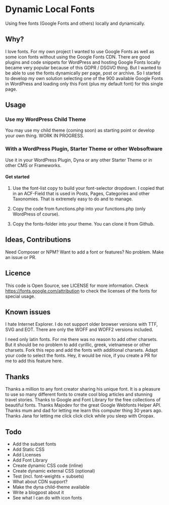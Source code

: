 # Dynamic Local Fonts

Using free fonts (Google Fonts and others) locally and dynamically.

## Why?

I love fonts. For my own project I wanted to use Google Fonts as well as some icon fonts without using the Google Fonts CDN. There are good plugins and code snippets for WordPress and hosting Google Fonts locally became very popular because of this GDPR / DSGVO thing. But I wanted to be able to use the fonts dynamically per page, post or archive. So I started to develop my own solution selecting one of the 900 available Google Fonts in WordPress and loading only this Font (plus my default font) for this single page.

## Usage

### Use my WordPress Child Theme

You may use my child theme (coming soon) as starting point or develop your own thing. WORK IN PROGRESS.

### With a WordPress Plugin, Starter Theme or other Websoftware

Use it in your WordPress Plugin, Dyna or any other Starter Theme or in other CMS or Frameworks.

#### Get started

1) Use the font-list copy to build your font-selector dropdown. I copied that in an ACF-Field that is used in Posts, Pages, Categories and other Taxonomies. That is extremely easy to do and to manage.

2) Copy the code from functions.php into your functions.php (only WordPress of course).

3) Copy the fonts-folder into your theme. You can clone it from Github.

## Ideas, Contributions

Need Composer or NPM? Want to add a font or features? No problem. Make an issue or PR.

## Licence

This code is Open Source, see LICENSE for more information. Check https://fonts.google.com/attribution to check the licenses of the fonts for special usage.

## Known issues

I hate Internet Explorer. I do not support older browser versions with TTF, SVG and EOT. There are only the WOFF and WOFF2 versions included.

I need only latin fonts. For me there was no reason to add other charsets. But it should be no problem to add cyrillic, greek, vietnamese or other charsets. Fork this repo and add the fonts with additional charsets. Adapt your code to select the fonts. Hey, it would be nice, if you create a PR for me to add this feature here.

## Thanks

Thanks a million to any font creator sharing his unique font. It is a pleasure to use so many different fonts to create cool blog articles and stunning travel stories. Thanks to Google and Font Library for the free collections of beautiful fonts. Thanks Majodev for the great Google Webfonts Helper API. Thanks mum and dad for letting me learn this computer thing 30 years ago. Thanks Jana for letting me click click click while you sleep with Oropax.

## Todo

- Add the subset fonts
- Add Static CSS
- Add Licenses
- Add Font Library
- Create dynamic CSS code (inline)
- Create dynamic external CSS (optional)
- Test (incl. font-weights + subsets)
- What about CDN support?
- Make the dyna child-theme available
- Write a blogpost about it
- See what I can do with icon fonts
